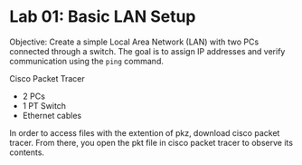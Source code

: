 # Lab 01: Basic LAN Setup

Objective:
Create a simple Local Area Network (LAN) with two PCs connected through a switch.
The goal is to assign IP addresses and verify communication using the `ping` command.

Cisco Packet Tracer
- 2 PCs
- 1 PT Switch
- Ethernet cables

In order to access files with the extention of pkz, download cisco packet tracer. From there, you open the pkt file in cisco packet tracer to observe its contents.
